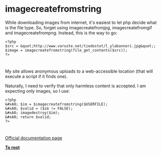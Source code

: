 # imagecreatefromstring





While downloading images from internet, it&apos;s easiest to let php decide what is the file type. So, forget using imagecreatefromjpg, imagecreatefromgif and imagecreatefrompng. Instead, this is the way to go:



```
<?php
$src = &quot;http://www.varuste.net/tiedostot/l_ylabanneri.jpg&quot;;
$image = imagecreatefromstring(file_get_contents($src));
?>
```



  

#



My site allows anonymous uploads to a web-accessible location (that will execute a script if it finds one).

Naturally, I need to verify that only harmless content is accepted. I am expecting only images, so I use:



```
<?php
&#xA0; $im = $imagecreatefromstring($USERFILE);
&#xA0; $valid = ($im != FALSE);
&#xA0; imagedestroy($im);
&#xA0; return $valid;
?>
```



  

#

[Official documentation page](https://www.php.net/manual/en/function.imagecreatefromstring.php)

**[To root](/README.md)**